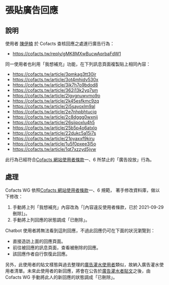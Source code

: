 # 張貼廣告回應

## 說明

使用者 [陳伊楠](https://cofacts.tw/user?id=eMK5MXwBucwAqrba5dVh) 於 Cofacts 查核回應之處進行廣告行為：
- https://cofacts.tw/reply/gMK8MXwBucwAqrbaFdW1

同一使用者也利用「我想補充」功能，在下列訊息頁面複製貼上相同內容：
- https://cofacts.tw/article/3pmkag3tt30ir
- https://cofacts.tw/article/3ot4mhidv530x
- https://cofacts.tw/article/3ik7h7o9bdod8
- https://cofacts.tw/article/362j13k2yq7sm
- https://cofacts.tw/article/2lgvgnuwvmo9o
- https://cofacts.tw/article/2k45esfkmc9zq
- https://cofacts.tw/article/2i5sayoxlm9al
- https://cofacts.tw/article/2e7nhpbhtucjq
- https://cofacts.tw/article/2c8dggg0wxnij
- https://cofacts.tw/article/26sijpoxlu4h5
- https://cofacts.tw/article/25b5p4o6atxlo
- https://cofacts.tw/article/22dukc5a15i7s
- https://cofacts.tw/article/21pyaxxf9kiru
- https://cofacts.tw/article/1u5f0pxee3l5o
- https://cofacts.tw/article/1qt7xzzyd5jvw

此行為已經符合[Cofacts 網站使用者條款](https://github.com/cofacts/rumors-site/blob/master/LEGAL.md)一、6 所禁止的「廣告投放」行為。

## 處理

Cofacts WG 依照[Cofacts 網站使用者條款](https://github.com/cofacts/rumors-site/blob/master/LEGAL.md)一、6 規範，
著手修改資料庫，做以下修改：

1. 手動將上列「我想補充」內容改為「[內容違反使用者條款，已於 2021-09-29 刪除]」。
2. 手動將上列回應的狀態調成「已刪除」。

Chatbot 使用者將無法看到這則回應，不過此回應仍可在下面的狀況瀏覽到：

- 直接造訪上面的回應頁面。
- 前往被回應的訊息頁面，查看被刪除的回應。
- 該回應作者自行恢復此回應。

另外，此使用者的貼文樣態與過去整理的[廣告灌水使用者](https://docs.google.com/spreadsheets/d/1BBObfTO7bLWERQ3nq3S1iBs3xt2o2TgOxikXqixOdYI/edit#gid=0)類似，故納入廣告灌水使用者清單。未來此使用者的新回應，將會在公告於[廣告灌水者貼文](https://docs.google.com/spreadsheets/d/1BBObfTO7bLWERQ3nq3S1iBs3xt2o2TgOxikXqixOdYI/edit#gid=1972732064)之後，由 Cofacts WG 手動將此人的新回應的狀態調成「已刪除」。
